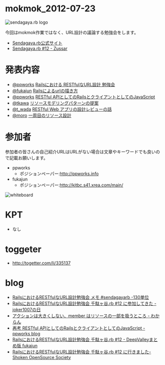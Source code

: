 mokmok_2012-07-23
=================

![sendagaya.rb logo](http://ppworks.info/images/sendagayarb100x100.png)

今回はmokmok作業ではなく、URL設計の議論する勉強会をします。

* [Sendagaya.rb公式サイト](http://sendagayarb.github.com)
* [Sendagaya.rb #12 - Zussar](http://www.zusaar.com/event/324057)


# 発表内容

* [@ppworks](http://twitter.com/ppworks) [Railsにおける RESTfulなURL設計 勉強会](http://www.slideshare.net/naotokoshikawa/rails-restfulurl)
* [@fukajun](http://twitter.com/fukajun) [Railsによるurlの描き方](http://www.slideshare.net/fukajun/railsurl)
* [@ppworks](http://twitter.com/ppworks) [RESTful APIとしてのRailsとクライアントとしてのJavaScript](http://www.slideshare.net/naotokoshikawa/restful-apirailsjavascript)
* [@tkawa](http://twitter.com/tkawa) [リソースモデリングパターンの提案](http://www.slideshare.net/tkawa1/resource-modeling-pattern)
* [@t_wada](http://twitter.com/t_wada) [RESTful Web アプリの設計レビューの話](http://www.slideshare.net/t_wada/restful-web-design-review)
* [@moro](http://twitter.com/moro) [一周目のリソース設計](https://speakerdeck.com/u/moro/p/rails-resource-routing-design-bootstrap-ja)

# 参加者
参加者の皆さんの自己紹介URLはURLがない場合は文章やキーワードでも良いので記載お願いします。

* ppworks
  * ポジションペーパー:http://ppworks.info
* fukajun
  * ポジションペーパー:http://kitbc.s41.xrea.com/main/

![whiteboard](http://distilleryimage9.instagram.com/551a2a3ed4c511e1b10e123138105d6b_7.jpg)


# KPT
* なし

# toggeter
* http://togetter.com/li/335137

# blog
* [RailsにおけるRESTfulなURL設計勉強会 メモ #sendagayarb -130単位](http://d.hatena.ne.jp/deeeki/20120724/rails_restful_modeling)
* [RailsにおけるRESTfulなURL設計勉強会 千駄ヶ谷.rb #12 に参加してきた - joker1007の日](http://d.hatena.ne.jp/joker1007/20120723/1343064276)
* [アクションは大きくしない、member はリソースの一部を扱うところ - わからん](http://d.hatena.ne.jp/joker1007/20120723/1343064276)
* [再考 RESTful APIとしてのRailsとクライアントとしてのJavaScript - ppworks blog](http://ppworks.hatenablog.jp/entry/2012/07/24/062620)
* [RailsにおけるRESTfulなURL設計勉強会 千駄ヶ谷.rb #12 - DeepValleyまとめ版 fukajun](http://kitbc.s41.xrea.com/main/?restful_url_sendagayarb)
* [RailsにおけるRESTfulなURL設計勉強会 千駄ヶ谷.rb #12 に行きました- Shoken OpenSource Society](http://shoken.hatenablog.com/entry/2012/07/24/124831)
